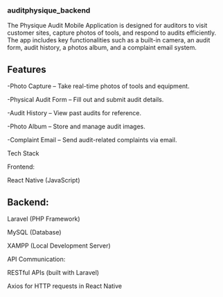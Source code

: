 ### **auditphysique_backend**


The Physique Audit Mobile Application is designed for auditors to visit customer sites, capture photos of tools, and respond to audits efficiently. The app includes key functionalities such as a built-in camera, an audit form, audit history, a photos album, and a complaint email system.

## **Features**

-Photo Capture – Take real-time photos of tools and equipment.

-Physical Audit Form – Fill out and submit audit details.

-Audit History – View past audits for reference.

-Photo Album – Store and manage audit images.

-Complaint Email – Send audit-related complaints via email.

Tech Stack

Frontend:

React Native (JavaScript)

## **Backend:**

Laravel (PHP Framework)

MySQL (Database)

XAMPP (Local Development Server)

API Communication:

RESTful APIs (built with Laravel)

Axios for HTTP requests in React Native
